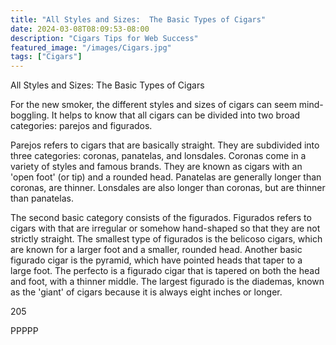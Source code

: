 ```yaml
---
title: "All Styles and Sizes:  The Basic Types of Cigars"
date: 2024-03-08T08:09:53-08:00
description: "Cigars Tips for Web Success"
featured_image: "/images/Cigars.jpg"
tags: ["Cigars"]
---
```


All Styles and Sizes:  The Basic Types of Cigars

For the new smoker, the different styles and sizes of cigars can seem mind-boggling.  It helps to know that all cigars can be divided into two broad categories:  parejos and figurados.

Parejos refers to cigars that are basically straight.  They are subdivided into three categories:  coronas, panatelas, and lonsdales.  Coronas come in a variety of styles and famous brands.  They are known as cigars with an 'open foot' (or tip) and a rounded head.  Panatelas are generally longer than coronas, are thinner.  Lonsdales are also longer than coronas, but are thinner than panatelas.  

The second basic category consists of the figurados.  Figurados refers to cigars with that are irregular or somehow hand-shaped so that they are not strictly straight.  The smallest type of figurados is the belicoso cigars, which are known for a larger foot and a smaller, rounded head. Another basic figurado cigar is the pyramid, which have pointed heads that taper to a large foot.  The perfecto is a figurado cigar that is tapered on both the head and foot, with a thinner middle.  The largest figurado is the diademas, known as the 'giant' of cigars because it is always eight inches or longer.  

205

PPPPP



